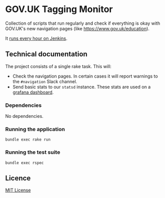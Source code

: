 # GOV.UK Tagging Monitor

Collection of scripts that run regularly and check if everything is okay with
GOV.UK's new navigation pages (like https://www.gov.uk/education).

It [runs every hour on Jenkins][jenkins].

[jenkins]: https://deploy.publishing.service.gov.uk/job/govuk-tagging-monitor/

## Technical documentation

The project consists of a single rake task. This will:

- Check the navigation pages. In certain cases it will report warnings to
  the `#navigation` Slack channel.
- Send basic stats to our `statsd` instance. These stats are used on a
  [grafana dashboard][dashboard].

[dashboard]: https://grafana.publishing.service.gov.uk/dashboard/db/tagging-dashboard

### Dependencies

No dependencies.

### Running the application

```
bundle exec rake run
```

### Running the test suite

```
bundle exec rspec
```

## Licence

[MIT License](LICENSE)
